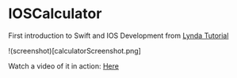 # IOSCalculator

First introduction to Swift and IOS Development from [Lynda Tutorial](https://www.lynda.com/iOS-tutorials/Programming-Non-Programmers-iOS-11-Swift/642473-2.html)

!(screenshot)[calculatorScreenshot.png]

Watch a video of it in action: [Here](https://www.youtube.com/watch?v=agne1GJbsgg)
